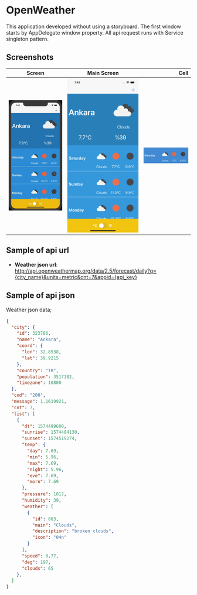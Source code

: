 # OpenWeather
This application developed without using a storyboard. The first window starts by AppDelegate window property. All api request runs with Service singleton pattern.

## Screenshots
|      Screen       | Main Screen       |       Cell         | 
|-------------------|:-----------------:|-------------------:|
|    ![screen][]    | ![main-screen][]  |  ![cell][]         |

## Sample of api url
- **Weather json url**: 
 http://api.openweathermap.org/data/2.5/forecast/daily?q={city_name}&units=metric&cnt=7&appid={api_key}

## Sample of api json
Weather json data;
```json
{
  "city": {
    "id": 323786,
    "name": "Ankara",
    "coord": {
      "lon": 32.8538,
      "lat": 39.9215
    },
    "country": "TR",
    "population": 3517182,
    "timezone": 10800
  },
  "cod": "200",
  "message": 1.1619921,
  "cnt": 7,
  "list": [
    {
      "dt": 1574499600,
      "sunrise": 1574484130,
      "sunset": 1574519274,
      "temp": {
        "day": 7.69,
        "min": 5.96,
        "max": 7.69,
        "night": 5.96,
        "eve": 7.69,
        "morn": 7.69
      },
      "pressure": 1017,
      "humidity": 39,
      "weather": [
        {
          "id": 803,
          "main": "Clouds",
          "description": "broken clouds",
          "icon": "04n"
        }
      ],
      "speed": 0.77,
      "deg": 197,
      "clouds": 65
    },
  ]
}
```

[screen]: https://github.com/perpeer/OpenWeather/blob/master/images/screen.gif?raw=true
[main-screen]: https://github.com/perpeer/OpenWeather/blob/master/images/MainScreen.png?raw=true
[cell]: https://github.com/perpeer/OpenWeather/blob/master/images/Cell.png?raw=true